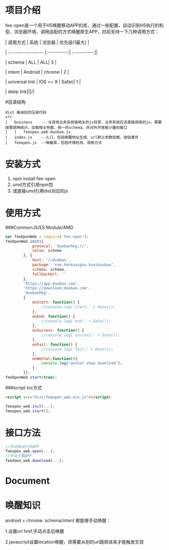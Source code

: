 # 项目介绍
 fee-open是一个用于H5唤醒移动APP的库，通过一些配置，自动识别H5执行的机型、浏览器环境，调用适配的方式唤醒原生APP，目前支持一下几种调用方式：

| 调用方式 | 系统 | 浏览器 | 优先级(1最大) |

| :----------------- |:----------:| :----------:||

| schema      | ALL | ALL| 3 |

| intent      | Android | chrome | 2 |

| universal link | IOS >= 9 | Safari| 1 |

| deep link|||/|


#目录结构
````
dist 编译后的压缩代码
src
|	business	-- 与具体业务系统强相关的js目录，业务系统应该直接调用的js，需要按需调用统计、加载相关参数、统一的schema，并对外开放极少量的接口
|	|	feeopen.web.duobao.js
|	index.js	--入口，包括唤醒地址生成、url默认参数加载、按钮事件
|	feeopen.js	--唤醒库，包括环境检测、调用方式
````
 
# 安装方式
1. npm install fee-open
2. umd方式引用npm包
3. 或直接umd引用dist对应的js

# 使用方式
###CommonJS/ES Module/AMD
```javascript
var feeOpenWeb = require('fee-open');
feeOpenWeb.init({
            protocal: 'duobaohkg://',
            value: schema
        }, {
            host: '//duobao',
            package: 'com.henkuaigou.kuaiduobao',
            schema: schema,
            fallbackUrl: ''
        }, 
        'https://app.duobao.com',
        'https://download.duobao.com', 
        'duobaohkg', 
        {
            onStart: function() {
                //console.log('start:' + Date());
            },
            onEnd: function() {
                //console.log('end:' + Date());
            },
            onSuccess: function() {
                //console.log('success:' + Date());
            },
            onFail: function() {
                //console.log('fail:' + Date());
            },
            onWeChat:function(){
                console.log('wechat show download');
            }
        });
feeOpenWeb.start(true);
```

###script src方式
```html
<script src="dist/feeopen_web.min.js"></script>
```
```javascript
feeopen_web.init(...);
feeopen_web.start();
```
# 接口方法
```javascript
//手动尝试打开APP
feeopen_web.open(...);
//手动下载APP
feedown_web.download(...);
```

# Document
# 唤醒知识
android + chrome: schema/intent 都能够手动唤醒：

1.设置url href,手动点击后唤醒 

2.javascript设置location唤醒，但需要从别的url跳转进来才能触发生效